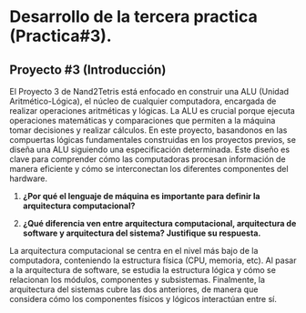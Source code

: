 # Desarrollo de la tercera practica (Practica#3).

## Proyecto #3 (Introducción)

El Proyecto 3 de Nand2Tetris está enfocado en construir una ALU (Unidad Aritmético-Lógica), el núcleo de cualquier computadora, encargada de realizar operaciones aritméticas y lógicas. La ALU 
es crucial porque ejecuta operaciones matemáticas y comparaciones que permiten a la máquina tomar decisiones y realizar cálculos.
En este proyecto, basandonos en las compuertas lógicas fundamentales construidas en los proyectos previos, se diseña una ALU siguiendo una especificación determinada. Este diseño es clave para 
comprender cómo las computadoras procesan información de manera eficiente y cómo se interconectan los diferentes componentes del hardware.


1. **¿Por qué el lenguaje de máquina es importante para definir la arquitectura computacional?**

2. **¿Qué diferencia ven entre arquitectura computacional, arquitectura de software y arquitectura del sistema? Justifique su respuesta.**

La arquitectura computacional se centra en el nivel más bajo de la computadora, conteniendo la estructura física (CPU, memoria, etc). Al pasar a la arquitectura de software, se estudia la 
estructura lógica y cómo se relacionan los módulos, componentes y subsistemas. Finalmente, la arquitectura del sistemas cubre las dos anteriores, de manera que considera cómo los componentes 
físicos y lógicos interactúan entre sí.


